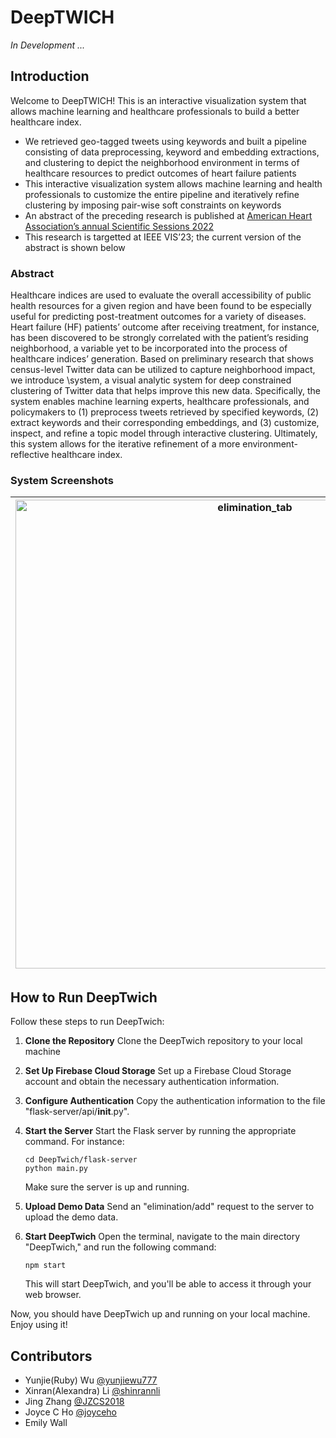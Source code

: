 # DeepTWICH 

*In Development ...*

## Introduction

Welcome to DeepTWICH! This is an interactive visualization system that allows machine learning and healthcare professionals to build a better healthcare index.

- We retrieved geo-tagged tweets using keywords and built a pipeline consisting of data preprocessing, keyword and embedding extractions, and clustering to depict the neighborhood environment in terms of healthcare resources to predict outcomes of heart failure patients
- This interactive visualization system allows machine learning and health professionals to customize the entire pipeline and iteratively refine clustering by imposing pair-wise soft constraints on keywords 
- An abstract of the preceding research is published at [American Heart Association’s annual Scientific Sessions 2022](https://www.ahajournals.org/doi/abs/10.1161/circ.146.suppl_1.15011)
- This research is targetted at IEEE VIS’23; the current version of the abstract is shown below

### Abstract

Healthcare indices are used to evaluate the overall accessibility of public health resources for a given region and have been found to be especially useful for predicting post-treatment outcomes for a variety of diseases. Heart failure (HF) patients’ outcome after receiving treatment, for instance, has been discovered to be strongly correlated with the patient’s residing neighborhood, a variable yet to be incorporated into the process of healthcare indices’ generation. Based on preliminary research that shows census-level Twitter data can be utilized to capture neighborhood impact, we introduce \system, a visual analytic system for deep constrained clustering of Twitter data that helps improve this new data. Specifically, the system enables machine learning experts, healthcare professionals, and policymakers to (1) preprocess tweets retrieved by specified keywords, (2) extract keywords and their corresponding embeddings, and (3) customize, inspect, and refine a topic model through interactive clustering. Ultimately, this system allows for the iterative refinement of a more environment-reflective healthcare index.

### System Screenshots


<div align = "center">

| <img width="750" alt="elimination_tab" src="https://github.com/yunjiewu777/clus-vis/assets/85247180/1f1000b6-f1a1-426d-bb3b-a3f0d84b4d33"> | 
|:--:| 

</div>

## How to Run DeepTwich

Follow these steps to run DeepTwich:

1. **Clone the Repository**
   Clone the DeepTwich repository to your local machine 

2. **Set Up Firebase Cloud Storage**
   Set up a Firebase Cloud Storage account and obtain the necessary authentication information.

3. **Configure Authentication**
   Copy the authentication information to the file "flask-server/api/__init__.py". 

4. **Start the Server**
   Start the Flask server by running the appropriate command. For instance:
   ```
   cd DeepTwich/flask-server
   python main.py
   ```
   Make sure the server is up and running.

5. **Upload Demo Data**
   Send an "elimination/add" request to the server to upload the demo data.

6. **Start DeepTwich**
   Open the terminal, navigate to the main directory "DeepTwich," and run the following command:
   ```
   npm start
   ```
   This will start DeepTwich, and you'll be able to access it through your web browser.

Now, you should have DeepTwich up and running on your local machine. Enjoy using it!

## Contributors

- Yunjie(Ruby) Wu [@yunjiewu777](https://github.com/yunjiewu777)
- Xinran(Alexandra) Li [@shinrannli](https://github.com/shinrannli)
- Jing Zhang [@JZCS2018](https://github.com/JZCS2018)
- Joyce C Ho [@joyceho](https://github.com/joyceho)
- Emily Wall
